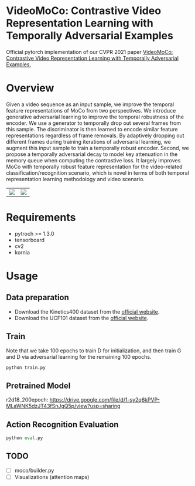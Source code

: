 # VideoMoCo: Contrastive Video Representation Learning with Temporally Adversarial Examples
Official pytorch implementation of our CVPR 2021 paper [VideoMoCo: Contrastive Video Representation Learning with Temporally Adversarial Examples.](https://arxiv.org/abs/2103.05905)
# Overview
Given a video sequence as an input sample, we improve the temporal feature representations of MoCo from two perspectives. We introduce generative adversarial learning to improve the temporal robustness of the encoder. We use a generator to temporally drop out several frames from this sample. The discriminator is then learned to encode similar feature representations regardless of frame removals. By adaptively dropping out different frames during training iterations of adversarial learning, we augment this input sample to train a temporally robust encoder. Second, we propose a temporally adversarial decay to model key attenuation in the memory queue when computing the contrastive loss. It largely improves MoCo with temporally robust feature representation for the video-related classification/recognition scenario, which is novel in terms of both temporal representation learning methodology and video scenario.
<table>
    <tr>
        <td ><center><img src="https://i.loli.net/2021/05/08/2K3ZY9kjC4xe7um.png" /center></td>
        <td ><center><img src="https://i.loli.net/2021/05/08/ZVGAwKk2mIuY1aP.png" /center></td>
    </tr>

</table>

# Requirements
- pytroch >= 1.3.0
- tensorboard
- cv2
- kornia

# Usage

## Data preparation

- Download the Kinetics400 dataset from the [official website](https://deepmind.com/research/open-source/kinetics).
- Download the UCF101 dataset from the [official website](https://www.crcv.ucf.edu/data/UCF101.php).


## Train
Note that we take 100 epochs to train D for initialization, and then train G and D via adversarial learning for the remaining 100 epochs.
```python
python train.py
```
## Pretrained Model
r2d18_200epoch: https://drive.google.com/file/d/1-sy2q6kPVP-MLaWNK5dzJT43fSnJgQ5p/view?usp=sharing

##  Action Recognition Evaluation
```python
python eval.py  
```
## TODO
- [ ] moco/builder.py
- [ ] Visualizations (attention maps)
